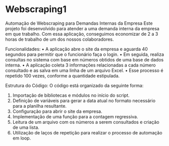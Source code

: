 # Webscraping1
Automação de Webscraping para Demandas Internas da Empresa
Este projeto foi desenvolvido para atender a uma demanda interna da empresa em que trabalho. Com essa aplicação, conseguimos economizar de 2 a 3 horas de trabalho de um dos nossos colaboradores.

Funcionalidades:
•	A aplicação abre o site da empresa e aguarda 40 segundos para permitir que o funcionário faça o login.
•	Em seguida, realiza consultas no sistema com base em números obtidos de uma base de dados interna.
•	A aplicação coleta 3 informações relacionadas a cada número consultado e as salva em uma linha de um arquivo Excel.
•	Esse processo é repetido 100 vezes, conforme a quantidade estipulada.

Estrutura do Código:
O código está organizado da seguinte forma:
1.	Importação de bibliotecas e módulos no início do script.
2.	Definição de variáveis para gerar a data atual no formato necessário para a planilha resultante.
3.	Configuração para abrir o site da empresa.
4.	Implementação de uma função para a contagem regressiva.
5.	Leitura de um arquivo com os números a serem consultados e criação de uma lista.
6.	Utilização de laços de repetição para realizar o processo de automação em loop.



